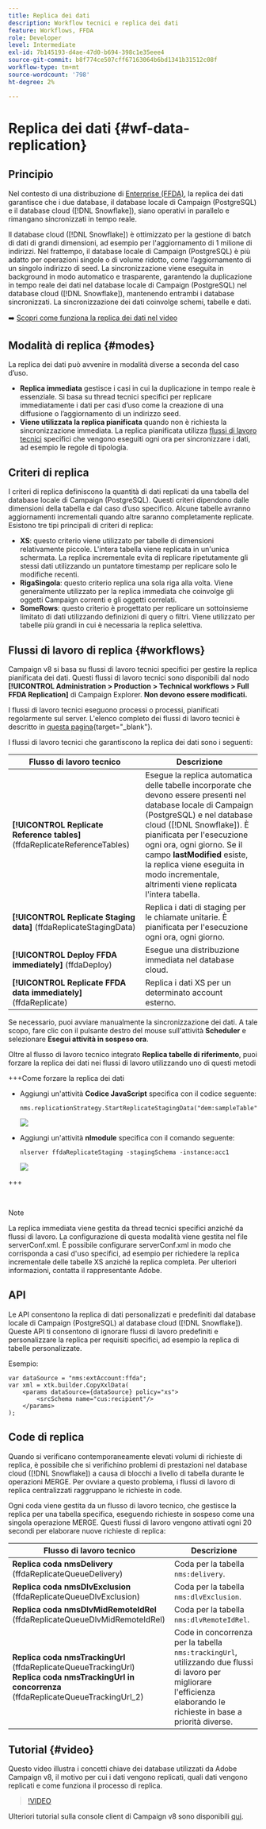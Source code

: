 ```yaml
---
title: Replica dei dati
description: Workflow tecnici e replica dei dati
feature: Workflows, FFDA
role: Developer
level: Intermediate
exl-id: 7b145193-d4ae-47d0-b694-398c1e35eee4
source-git-commit: b8f774ce507cff67163064b6bd1341b31512c08f
workflow-type: tm+mt
source-wordcount: '798'
ht-degree: 2%

---
```



# Replica dei dati {#wf-data-replication}

## Principio

Nel contesto di una distribuzione di [Enterprise (FFDA)](enterprise-deployment.md), la replica dei dati garantisce che i due database, il database locale di Campaign (PostgreSQL) e il database cloud ([!DNL Snowflake]), siano operativi in parallelo e rimangano sincronizzati in tempo reale.

Il database cloud ([!DNL Snowflake]) è ottimizzato per la gestione di batch di dati di grandi dimensioni, ad esempio per l&#39;aggiornamento di 1 milione di indirizzi. Nel frattempo, il database locale di Campaign (PostgreSQL) è più adatto per operazioni singole o di volume ridotto, come l’aggiornamento di un singolo indirizzo di seed. La sincronizzazione viene eseguita in background in modo automatico e trasparente, garantendo la duplicazione in tempo reale dei dati nel database locale di Campaign (PostgreSQL) nel database cloud ([!DNL Snowflake]), mantenendo entrambi i database sincronizzati. La sincronizzazione dei dati coinvolge schemi, tabelle e dati.

➡️ [Scopri come funziona la replica dei dati nel video](#video)

## Modalità di replica {#modes}

La replica dei dati può avvenire in modalità diverse a seconda del caso d’uso.

* **Replica immediata** gestisce i casi in cui la duplicazione in tempo reale è essenziale. Si basa su thread tecnici specifici per replicare immediatamente i dati per casi d’uso come la creazione di una diffusione o l’aggiornamento di un indirizzo seed.
* **Viene utilizzata la replica pianificata** quando non è richiesta la sincronizzazione immediata. La replica pianificata utilizza [flussi di lavoro tecnici](#workflows) specifici che vengono eseguiti ogni ora per sincronizzare i dati, ad esempio le regole di tipologia.

## Criteri di replica

I criteri di replica definiscono la quantità di dati replicati da una tabella del database locale di Campaign (PostgreSQL). Questi criteri dipendono dalle dimensioni della tabella e dal caso d’uso specifico. Alcune tabelle avranno aggiornamenti incrementali quando altre saranno completamente replicate. Esistono tre tipi principali di criteri di replica:

* **XS**: questo criterio viene utilizzato per tabelle di dimensioni relativamente piccole. L&#39;intera tabella viene replicata in un&#39;unica schermata. La replica incrementale evita di replicare ripetutamente gli stessi dati utilizzando un puntatore timestamp per replicare solo le modifiche recenti.
* **RigaSingola**: questo criterio replica una sola riga alla volta. Viene generalmente utilizzato per la replica immediata che coinvolge gli oggetti Campaign correnti e gli oggetti correlati.
* **SomeRows**: questo criterio è progettato per replicare un sottoinsieme limitato di dati utilizzando definizioni di query o filtri. Viene utilizzato per tabelle più grandi in cui è necessaria la replica selettiva.

## Flussi di lavoro di replica {#workflows}

Campaign v8 si basa su flussi di lavoro tecnici specifici per gestire la replica pianificata dei dati. Questi flussi di lavoro tecnici sono disponibili dal nodo **[!UICONTROL Administration > Production > Technical workflows > Full FFDA Replication]** di Campaign Explorer. **Non devono essere modificati.**

I flussi di lavoro tecnici eseguono processi o processi, pianificati regolarmente sul server. L&#39;elenco completo dei flussi di lavoro tecnici è descritto in [questa pagina](https://experienceleague.adobe.com/docs/campaign/automation/workflows/introduction/wf-type/technical-workflows.html?lang=it){target="_blank"}.

I flussi di lavoro tecnici che garantiscono la replica dei dati sono i seguenti:

| Flusso di lavoro tecnico | Descrizione |
|------|-----------|
| **[!UICONTROL Replicate Reference tables]** (ffdaReplicateReferenceTables) | Esegue la replica automatica delle tabelle incorporate che devono essere presenti nel database locale di Campaign (PostgreSQL) e nel database cloud ([!DNL Snowflake]). È pianificata per l&#39;esecuzione ogni ora, ogni giorno. Se il campo **lastModified** esiste, la replica viene eseguita in modo incrementale, altrimenti viene replicata l&#39;intera tabella. |
| **[!UICONTROL Replicate Staging data]** (ffdaReplicateStagingData) | Replica i dati di staging per le chiamate unitarie. È pianificata per l&#39;esecuzione ogni ora, ogni giorno. |
| **[!UICONTROL Deploy FFDA immediately]** (ffdaDeploy) | Esegue una distribuzione immediata nel database cloud. |
| **[!UICONTROL Replicate FFDA data immediately]** (ffdaReplicate) | Replica i dati XS per un determinato account esterno. |

Se necessario, puoi avviare manualmente la sincronizzazione dei dati. A tale scopo, fare clic con il pulsante destro del mouse sull&#39;attività **Scheduler** e selezionare **Esegui attività in sospeso ora**.

Oltre al flusso di lavoro tecnico integrato **Replica tabelle di riferimento**, puoi forzare la replica dei dati nei flussi di lavoro utilizzando uno di questi metodi

+++Come forzare la replica dei dati

* Aggiungi un&#39;attività **Codice JavaScript** specifica con il codice seguente:

  ```
  nms.replicationStrategy.StartReplicateStagingData("dem:sampleTable")
  ```

  ![](assets/jscode.png)

* Aggiungi un&#39;attività **nlmodule** specifica con il comando seguente:

  ```
  nlserver ffdaReplicateStaging -stagingSchema -instance:acc1
  ```

  ![](assets/nlmodule.png)

+++

<br/>

>[!NOTE]
>
>La replica immediata viene gestita da thread tecnici specifici anziché da flussi di lavoro. La configurazione di questa modalità viene gestita nel file serverConf.xml. È possibile configurare serverConf.xml in modo che corrisponda a casi d&#39;uso specifici, ad esempio per richiedere la replica incrementale delle tabelle XS anziché la replica completa. Per ulteriori informazioni, contatta il rappresentante Adobe.

## API

Le API consentono la replica di dati personalizzati e predefiniti dal database locale di Campaign (PostgreSQL) al database cloud ([!DNL Snowflake]). Queste API ti consentono di ignorare flussi di lavoro predefiniti e personalizzare la replica per requisiti specifici, ad esempio la replica di tabelle personalizzate.

Esempio:

```
var dataSource = "nms:extAccount:ffda";
var xml = xtk.builder.CopyXxlData(
    <params dataSource={dataSource} policy="xs">
        <srcSchema name="cus:recipient"/>
    </params>
);
```

## Code di replica

Quando si verificano contemporaneamente elevati volumi di richieste di replica, è possibile che si verifichino problemi di prestazioni nel database cloud ([!DNL Snowflake]) a causa di blocchi a livello di tabella durante le operazioni MERGE. Per ovviare a questo problema, i flussi di lavoro di replica centralizzati raggruppano le richieste in code.

Ogni coda viene gestita da un flusso di lavoro tecnico, che gestisce la replica per una tabella specifica, eseguendo richieste in sospeso come una singola operazione MERGE. Questi flussi di lavoro vengono attivati ogni 20 secondi per elaborare nuove richieste di replica:

| Flusso di lavoro tecnico | Descrizione |
|------|-----------|
| **Replica coda nmsDelivery** (ffdaReplicateQueueDelivery) | Coda per la tabella `nms:delivery`. |
| **Replica coda nmsDlvExclusion** (ffdaReplicateQueueDlvExclusion) | Coda per la tabella `nms:dlvExclusion`. |
| **Replica coda nmsDlvMidRemoteIdRel** (ffdaReplicateQueueDlvMidRemoteIdRel) | Coda per la tabella `nms:dlvRemoteIdRel`. |
| **Replica coda nmsTrackingUrl** (ffdaReplicateQueueTrackingUrl)<br/>**Replica coda nmsTrackingUrl in concorrenza** (ffdaReplicateQueueTrackingUrl_2) | Code in concorrenza per la tabella `nms:trackingUrl`, utilizzando due flussi di lavoro per migliorare l&#39;efficienza elaborando le richieste in base a priorità diverse. |

## Tutorial {#video}

Questo video illustra i concetti chiave dei database utilizzati da Adobe Campaign v8, il motivo per cui i dati vengono replicati, quali dati vengono replicati e come funziona il processo di replica.

>[!VIDEO](https://video.tv.adobe.com/v/3416866?quality=12&captions=ita)

Ulteriori tutorial sulla console client di Campaign v8 sono disponibili [qui](https://experienceleague.adobe.com/it/docs/campaign-learn/tutorials/overview).
